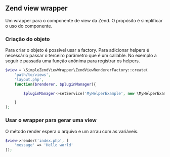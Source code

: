 ## Zend view wrapper

Um wrapper para o componente de view da Zend. O propósito é simplificar o uso do componente.

### Criação do objeto

Para criar o objeto é possível usar a factory. Para adicionar helpers é necessário passar o terceiro parâmetro que é um callable. No exemplo a seguir é passada uma função anônima para registrar os helpers.

```php
$view = \SimpleZendViewWrapper\ZendViewRendererFactory::create(
    'path/to/views',
    'layout.php',
    function($renderer, $pluginManager){

        $pluginManager->setService('MyHelperExample', new \MyHelperExample);

    }
);
```

### Usar o wrapper para gerar uma view

O método render espera o arquivo e um arrau com as variáveis.

```php
$view->render('index.php', [
    'message' => 'Hello world'
]);
```

